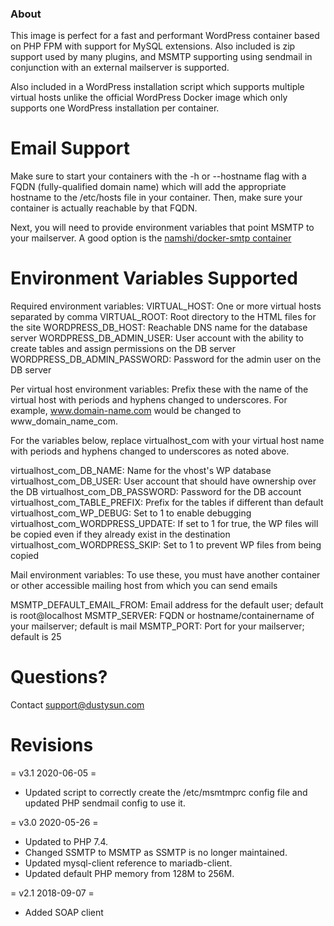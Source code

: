 ### About

This image is perfect for a fast and performant WordPress container based on PHP FPM with support for MySQL extensions. Also included is zip support used by many plugins, and MSMTP supporting using sendmail in conjunction with an external mailserver is supported.

Also included in a WordPress installation script which supports multiple virtual hosts unlike the official WordPress Docker image which only supports one WordPress installation per container.

# Email Support

Make sure to start your containers with the -h or --hostname flag with a FQDN (fully-qualified domain name) which will add the appropriate hostname to the /etc/hosts file in your container. Then, make sure your container is actually reachable by that FQDN.

Next, you will need to provide environment variables that point MSMTP to your mailserver. A good option is the [namshi/docker-smtp container](<a href="https://github.com/namshi/docker-smtp">)

# Environment Variables Supported

Required environment variables:
VIRTUAL_HOST: One or more virtual hosts separated by comma
VIRTUAL_ROOT: Root directory to the HTML files for the site
WORDPRESS_DB_HOST: Reachable DNS name for the database server
WORDPRESS_DB_ADMIN_USER: User account with the ability to create tables and
              			     assign permissions on the DB server
WORDPRESS_DB_ADMIN_PASSWORD: Password for the admin user on the DB server

Per virtual host environment variables:
Prefix these with the name of the virtual host with periods and hyphens
changed to underscores. For example, www.domain-name.com would be changed to
www_domain_name_com.

For the variables below, replace virtualhost_com with your virtual host name
with periods and hyphens changed to underscores as noted above.

virtualhost_com_DB_NAME: Name for the vhost's WP database
virtualhost_com_DB_USER: User account that should have ownership over the DB
virtualhost_com_DB_PASSWORD: Password for the DB account
virtualhost_com_TABLE_PREFIX: Prefix for the tables if different than default
virtualhost_com_WP_DEBUG: Set to 1 to enable debugging
virtualhost_com_WORDPRESS_UPDATE: If set to 1 for true, the WP files will
            be copied even if they already exist in the destination
virtualhost_com_WORDPRESS_SKIP: Set to 1 to prevent WP files from being copied


Mail environment variables:
To use these, you must have another container or other accessible mailing
host from which you can send emails

MSMTP_DEFAULT_EMAIL_FROM: Email address for the default user; default is root@localhost
MSMTP_SERVER: FQDN or hostname/containername of your mailserver; default is mail
MSMTP_PORT: Port for your mailserver; default is 25

# Questions?

Contact [support@dustysun.com](<a href="mailto:support@dustysun.com">)


# Revisions
= v3.1 2020-06-05 = 
* Updated script to correctly create the /etc/msmtmprc config file and updated PHP sendmail config to use it.

= v3.0 2020-05-26 =
* Updated to PHP 7.4.
* Changed SSMTP to MSMTP as SSMTP is no longer maintained.
* Updated mysql-client reference to mariadb-client.
* Updated default PHP memory from 128M to 256M.

= v2.1 2018-09-07 = 
* Added SOAP client